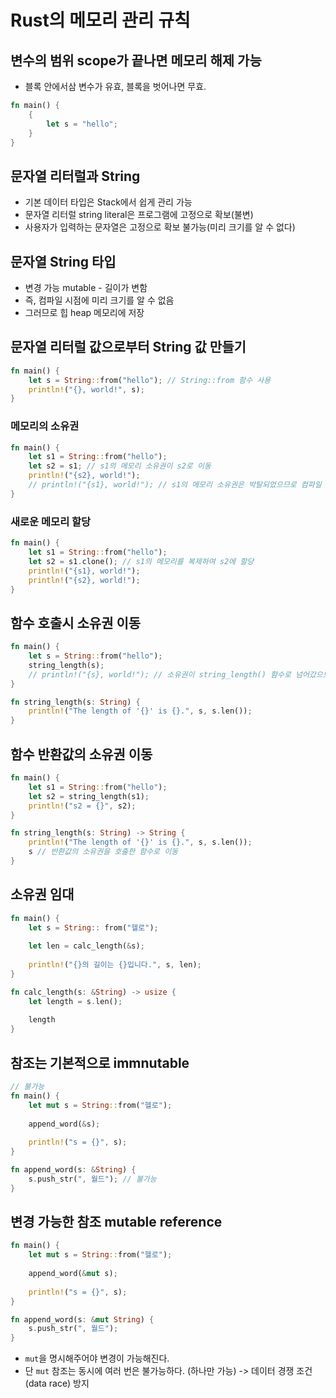 # Rust의 메모리 관리 규칙

## 변수의 범위 scope가 끝나면 메모리 해제 가능

- 블록 안에서삼 변수가 유효, 블록을 벗어나면 무효.

```rust
fn main() {
    {
        let s = "hello";
    }
}
```

## 문자열 리터럴과 String

- 기본 데이터 타입은 Stack에서 쉽게 관리 가능
- 문자열 리터럴 string literal은 프로그램에 고정으로 확보(불변)
- 사용자가 입력하는 문자열은 고정으로 확보 불가능(미리 크기를 알 수 없다)

## 문자열 String 타입

- 변경 가능 mutable - 길이가 변함
- 즉, 컴파일 시점에 미리 크기를 알 수 없음
- 그러므로 힙 heap 메모리에 저장

## 문자열 리터럴 값으로부터 String 값 만들기

```rust
fn main() {
    let s = String::from("hello"); // String::from 함수 사용
    println!("{}, world!", s);
}
```

### 메모리의 소유권

```rust
fn main() {
    let s1 = String::from("hello");
    let s2 = s1; // s1의 메모리 소유권이 s2로 이동
    println!("{s2}, world!");
    // println!("{s1}, world!"); // s1의 메모리 소유권은 박탈되었으므로 컴파일 에러
}
```

### 새로운 메모리 할당

```rust
fn main() {
    let s1 = String::from("hello");
    let s2 = s1.clone(); // s1의 메모리를 복제하여 s2에 할당
    println!("{s1}, world!");
    println!("{s2}, world!");
}
```

## 함수 호출시 소유권 이동

```rust
fn main() {
    let s = String::from("hello");
    string_length(s);
    // println!("{s}, world!"); // 소유권이 string_length() 함수로 넘어갔으므로 컴파일 에러
}

fn string_length(s: String) {
    println!("The length of '{}' is {}.", s, s.len());
}
```

## 함수 반환값의 소유권 이동

```rust
fn main() {
    let s1 = String::from("hello");
    let s2 = string_length(s1);
    println!("s2 = {}", s2);
}

fn string_length(s: String) -> String {
    println!("The length of '{}' is {}.", s, s.len());
    s // 반환값의 소유권을 호출한 함수로 이동
}
```

## 소유권 임대

```rust
fn main() {
    let s = String:: from("헬로");
    
    let len = calc_length(&s);
    
    println!("{}의 길이는 {}입니다.", s, len);
}

fn calc_length(s: &String) -> usize {
    let length = s.len();
    
    length
}
```

## 참조는 기본적으로 immnutable

```rust
// 불가능
fn main() {
    let mut s = String::from("헬로");
    
    append_word(&s); 
    
    println!("s = {}", s);
}

fn append_word(s: &String) {
    s.push_str(", 월드"); // 불가능
}
```

## 변경 가능한 참조 mutable reference

```rust
fn main() {
    let mut s = String::from("헬로");
    
    append_word(&mut s); 
    
    println!("s = {}", s);
}

fn append_word(s: &mut String) {
    s.push_str(", 월드");
}
```

- `mut`을 명시해주어야 변경이 가능해진다.
- 단 `mut` 참조는 동시에 여러 번은 불가능하다. (하나만 가능) -> 데이터 경쟁 조건(data race) 방지
